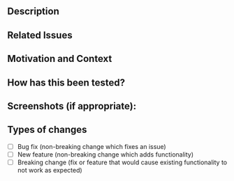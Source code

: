 <!--- Provide a general summary of your changes in the Title above -->

## Description
<!--- Describe your changes in detail -->

## Related Issues
<!--- If it fixes an open issue, please link to the issue here. -->

## Motivation and Context
<!--- Why is this change required? What problem does it solve? -->

## How has this been tested?
<!--- Please describe in detail how you tested your changes. -->
<!--- Include details of your testing environment, tests ran to see how -->
<!--- your change affects other areas of the code, etc. -->

## Screenshots (if appropriate):

## Types of changes
<!--- What types of changes does your code introduce? Put an `x` in all the boxes that apply: -->
- [ ] Bug fix (non-breaking change which fixes an issue)
- [ ] New feature (non-breaking change which adds functionality)
- [ ] Breaking change (fix or feature that would cause existing functionality to not work as expected)
